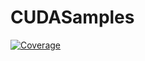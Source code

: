 # CUDASamples

[![Coverage](https://codecov.io/gh/loonatick-src/CUDASamples.jl/branch/main/graph/badge.svg)](https://codecov.io/gh/loonatick-src/CUDASamples.jl)
